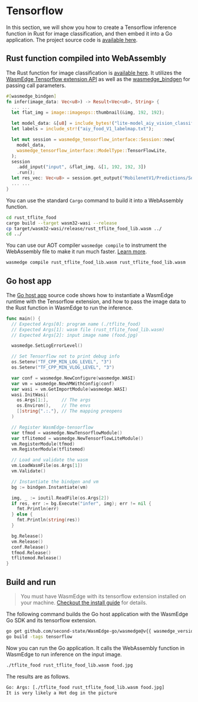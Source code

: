 # Tensorflow

In this section, we will show you how to create a Tensorflow inference function in Rust for image classification, and then embed it into a Go application. The project source code is [available here](https://github.com/second-state/WasmEdge-go-examples/tree/master/wasmedge-bindgen/go_TfliteFood).

## Rust function compiled into WebAssembly

The Rust function for image classification is [available here](https://github.com/second-state/WasmEdge-go-examples/blob/master/wasmedge-bindgen/go_TfliteFood/rust_tflite_food/src/lib.rs).
It utilizes the [WasmEdge Tensorflow extension API](../../write_wasm/rust/tensorflow.md) as well as the [wasmedge_bindgen](function.md) for passing call parameters.

```rust
#[wasmedge_bindgen]
fn infer(image_data: Vec<u8>) -> Result<Vec<u8>, String> {
  ... ...
  let flat_img = image::imageops::thumbnail(&img, 192, 192);

  let model_data: &[u8] = include_bytes!("lite-model_aiy_vision_classifier_food_V1_1.tflite");
  let labels = include_str!("aiy_food_V1_labelmap.txt");

  let mut session = wasmedge_tensorflow_interface::Session::new(
    model_data,
    wasmedge_tensorflow_interface::ModelType::TensorFlowLite,
  );
  session
    .add_input("input", &flat_img, &[1, 192, 192, 3])
    .run();
  let res_vec: Vec<u8> = session.get_output("MobilenetV1/Predictions/Softmax");
  ... ...
}
```

You can use the standard `Cargo` command to build it into a WebAssembly function.

```bash
cd rust_tflite_food
cargo build --target wasm32-wasi --release
cp target/wasm32-wasi/release/rust_tflite_food_lib.wasm ../
cd ../
```

You can use our AOT compiler `wasmedge compile` to instrument the WebAssembly file to make it run much faster. [Learn more](../../quick_start/run_in_aot_mode.md).

```bash
wasmedge compile rust_tflite_food_lib.wasm rust_tflite_food_lib.wasm
```

## Go host app

The [Go host app](https://github.com/second-state/WasmEdge-go-examples/blob/master/wasmedge-bindgen/go_TfliteFood/tflite_food.go) source code shows how to instantiate a WasmEdge runtime with the Tensorflow extension, and how to pass the image data to the Rust function in WasmEdge to run the inference.

```go
func main() {
  // Expected Args[0]: program name (./tflite_food)
  // Expected Args[1]: wasm file (rust_tflite_food_lib.wasm)
  // Expected Args[2]: input image name (food.jpg)

  wasmedge.SetLogErrorLevel()

  // Set Tensorflow not to print debug info
  os.Setenv("TF_CPP_MIN_LOG_LEVEL", "3")
  os.Setenv("TF_CPP_MIN_VLOG_LEVEL", "3")

  var conf = wasmedge.NewConfigure(wasmedge.WASI)
  var vm = wasmedge.NewVMWithConfig(conf)
  var wasi = vm.GetImportModule(wasmedge.WASI)
  wasi.InitWasi(
    os.Args[1:],     // The args
    os.Environ(),    // The envs
    []string{".:."}, // The mapping preopens
  )

  // Register WasmEdge-tensorflow
  var tfmod = wasmedge.NewTensorflowModule()
  var tflitemod = wasmedge.NewTensorflowLiteModule()
  vm.RegisterModule(tfmod)
  vm.RegisterModule(tflitemod)

  // Load and validate the wasm
  vm.LoadWasmFile(os.Args[1])
  vm.Validate()

  // Instantiate the bindgen and vm
  bg := bindgen.Instantiate(vm)

  img, _ := ioutil.ReadFile(os.Args[2])
  if res, err := bg.Execute("infer", img); err != nil {
    fmt.Println(err)
  } else {
    fmt.Println(string(res))
  }

  bg.Release()
  vm.Release()
  conf.Release()
  tfmod.Release()
  tflitemod.Release()
}
```

## Build and run

> You must have WasmEdge with its tensorflow extension installed on your machine. [Checkout the install guide](../../quick_start/install.md) for details.

The following command builds the Go host application with the WasmEdge Go SDK and its tensorflow extension.

```bash
go get github.com/second-state/WasmEdge-go/wasmedge@v{{ wasmedge_version }}
go build -tags tensorflow
```

Now you can run the Go application. It calls the WebAssembly function in WasmEdge to run inference on the input image.

```bash
./tflite_food rust_tflite_food_lib.wasm food.jpg
```

The results are as follows.

```bash
Go: Args: [./tflite_food rust_tflite_food_lib.wasm food.jpg]
It is very likely a Hot dog in the picture
```

